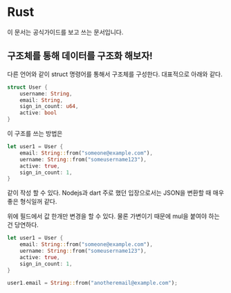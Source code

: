 # Rust
이 문서는 공식가이드를 보고 쓰는 문서입니다.

## 구조체를 통해 데이터를 구조화 해보자!
다른 언어와 같이 struct 명령어를 통해서 구조체를 구성한다.
대표적으로 아래와 같다.
```rust
struct User {
    username: String,
    email: String,
    sign_in_count: u64,
    active: bool
}
```
이 구조를 쓰는 방법은
```rs
let user1 = User {
    email: String::from("someone@example.com"),
    uername: String::from("someusername123"),
    active: true,
    sign_in_count: 1,
} 
```
같이 작성 할 수 있다. Nodejs과 dart 주로 했던 입장으로서는 JSON을 변환할 때 매우 좋은 형식일꺼 같다.

위에 필드에서 값 한개만 변경을 할 수 있다. 물론 가변이기 때문에 mul을 붙여야 하는건 당연하다.
```rs
let user1 = User {
    email: String::from("someone@example.com"),
    uername: String::from("someusername123"),
    active: true,
    sign_in_count: 1,
} 

user1.email = String::from("anotheremail@example.com");
```

